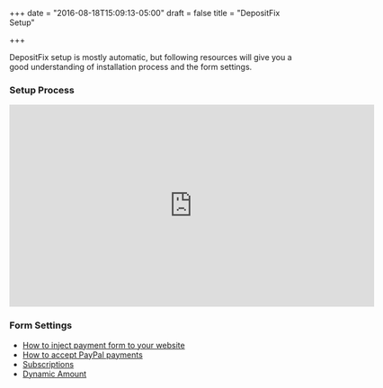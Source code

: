 +++
date = "2016-08-18T15:09:13-05:00"
draft = false
title = "DepositFix Setup"

+++

<style>
a.helpdesk-item{
	display: block;
}
</style>

DepositFix setup is mostly automatic, but following resources will give you a good understanding of installation process and the form settings.

### Setup Process
<p><iframe width="649" height="360" src="https://www.youtube.com/embed/73RlllWBGSk" frameborder="0" allowfullscreen></iframe>
</p>

### Form Settings

<ul>
    <li>
        <a href="https://depositfix.freshdesk.com/support/solutions/articles/26000013826-how-to-inject-payment-form-to-your-website" class="helpdesk-item">How to inject payment form to your website</a>
    </li>
    <li>
        <a href="https://depositfix.freshdesk.com/support/solutions/articles/26000018217-how-to-accept-paypal-payments" class="helpdesk-item">How to accept PayPal payments</a>
    </li>
    <li>
        <a href="https://depositfix.freshdesk.com/support/solutions/articles/26000018762-subscriptions" class="helpdesk-item">Subscriptions</a>
    </li>
    <li>
        <a href="https://depositfix.freshdesk.com/support/solutions/articles/26000018763-dynamic-amount" class="helpdesk-item">Dynamic Amount</a>
    </li>
</ul>